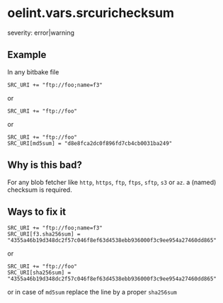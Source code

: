 # oelint.vars.srcurichecksum

severity: error|warning

## Example

In any bitbake file

```
SRC_URI += "ftp://foo;name=f3"
```

or

```
SRC_URI += "ftp://foo"
```

or

```
SRC_URI += "ftp://foo"
SRC_URI[md5sum] = "d8e8fca2dc0f896fd7cb4cb0031ba249"
```

## Why is this bad?

For any blob fetcher like ``http``, ``https``, ``ftp``, ``ftps``, ``sftp``, ``s3`` or ``az``.
a (named) checksum is required.

## Ways to fix it

```
SRC_URI += "ftp://foo;name=f3"
SRC_URI[f3.sha256sum] = "4355a46b19d348dc2f57c046f8ef63d4538ebb936000f3c9ee954a27460dd865"
```

or

```
SRC_URI += "ftp://foo"
SRC_URI[sha256sum] = "4355a46b19d348dc2f57c046f8ef63d4538ebb936000f3c9ee954a27460dd865"
```

or in case of ``md5sum`` replace the line by a proper ``sha256sum``
